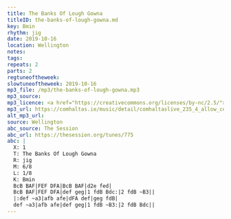 ```yaml
---
title: The Banks Of Lough Gowna
titleID: the-banks-of-lough-gowna.md
key: Bmin
rhythm: jig
date: 2019-10-16
location: Wellington
notes:
tags:
repeats: 2
parts: 2
regtuneoftheweek:
slowtuneoftheweek: 2019-10-16
mp3_file: /mp3/the-banks-of-lough-gowna.mp3
mp3_source:
mp3_licence: <a href="https://creativecommons.org/licenses/by-nc/2.5/">CC-BY-NC-2.5</a>
mp3_url: https://comhaltas.ie/music/detail/comhaltaslive_235_4_allow_ceili_band_jigs_at_the_2007_all_ireland/
alt_mp3_url:
source: Wellington
abc_source: The Session
abc_url: https://thesession.org/tunes/775
abc: |
  X: 1
  T: The Banks Of Lough Gowna
  R: jig
  M: 6/8
  L: 1/8
  K: Bmin
  BcB BAF|FEF DFA|BcB BAF|d2e fed|
  BcB BAF|FEF DFA|def geg|1 fdB Bdc:|2 fdB ~B3||
  |:def ~a3|afb afe|dFA def|geg fdB|
  def ~a3|afb afe|def geg|1 fdB ~B3:|2 fdB Bdc||
---
```

